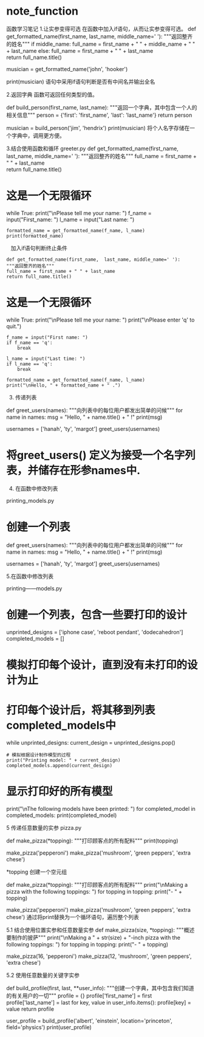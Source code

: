 # note_function
函数学习笔记
1.让实参变得可选
  在函数中加入if语句，从而让实参变得可选。
  def get_formatted_name(first_name,  last_name, middle_name=' '):
    """返回整齐的姓名"""
    if middle_name:
        full_name = first_name + " " + middle_name + " " + last_name
    else:
        full_name = first_name + " " + last_name   
    return full_name.title()


musician = get_formatted_name('john', 'hooker')

print(musician)
语句中采用if语句判断是否有中间名并输出全名


2.返回字典
  函数可返回任何类型的值。
  
def build_person(first_name, last_name):
    """返回一个字典，其中包含一个人的相关信息"""
    person = {'first': 'first_name', 'last': 'last_name'}
    return person

musician = build_person('jim', 'hendrix')
print(musician)
将个人名字存储在一个字典中，调用更方便。


3.结合使用函数和循环
greeter.py
def get_formatted_name(first_name,  last_name, middle_name=' '):
    """返回整齐的姓名"""
    full_name = first_name + " " + last_name   
    return full_name.title()


# 这是一个无限循环
while True:
    print("\nPlease tell me your name: ")
    f_name = input("First_name: ")
    l_name = input("Last name: ")

    formatted_name = get_formatted_name(f_name, l_name)
    print(formatted_name)
    
    
    加入if语句判断终止条件
    
    
    def get_formatted_name(first_name,  last_name, middle_name=' '):
    """返回整齐的姓名"""
    full_name = first_name + " " + last_name   
    return full_name.title()


# 这是一个无限循环
while True:
    print("\nPlease tell me your name: ")
    print("\nPlease enter 'q' to quit.")

    f_name = input("First name: ")
    if f_name == 'q':
        break

    l_name = input("Last time: ")
    if l_name == 'q':
        break

    formatted_name = get_formatted_name(f_name, l_name)
    print("\nHello, " + formatted_name + " .")

 
3. 传递列表

def greet_users(names):
    """向列表中的每位用户都发出简单的问候"""
    for name in names:
        msg = "Hello, " + name.title() + " !"
        print(msg)

usernames = ['hanah', 'ty', 'margot']
greet_users(usernames)
# 将greet_users() 定义为接受一个名字列表，并储存在形参names中.

4. 在函数中修改列表

printing_models.py

# 创建一个列表
def greet_users(names):
    """向列表中的每位用户都发出简单的问候"""
    for name in names:
        msg = "Hello, " + name.title() + " !"
        print(msg)

usernames = ['hanah', 'ty', 'margot']
greet_users(usernames)


5.在函数中修改列表

printing——models.py
# 创建一个列表，包含一些要打印的设计
unprinted_designs = ['iphone case', 'reboot pendant', 'dodecahedron']
completed_models = []


# 模拟打印每个设计，直到没有未打印的设计为止
#  打印每个设计后，将其移到列表completed_models中
while unprinted_designs:
    current_design = unprinted_designs.pop()

    # 模拟根据设计制作模型的过程
    print("Printing model: " + current_design)
    completed_models.append(current_design)


# 显示打印好的所有模型
print("\nThe following models have been printed: ")
for completed_model in completed_models:
    print(completed_model)

5 传递任意数量的实参
pizza.py

def make_pizza(*topping):
    """打印顾客点的所有配料"""
    print(topping)

make_pizza('pepperoni')
make_pizza('mushroom', 'green peppers', 'extra chese')

*topping 创建一个空元组

def make_pizza(*topping):
    """打印顾客点的所有配料"""
    print("\nMaking a pizza with the following toppings: ")
    for topping in topping:
        print("- " + topping)

make_pizza('pepperoni')
make_pizza('mushroom', 'green peppers', 'extra chese')
通过将print替换为一个循环语句，遍历整个列表

5.1 结合使用位置实参和任意数量实参
def make_pizza(size, *topping):
    """概述要制作的披萨"""
    print("\nMaking a " + str(size) +
          "-inch pizza with the following toppings: ")
    for topping in topping:
        print("- " + topping)

make_pizza(16, 'pepperoni')
make_pizza(12, 'mushroom', 'green peppers', 'extra chese')

5.2 使用任意数量的关键字实参

def build_profile(first, last, **user_info):
    """创建一个字典，其中包含我们知道的有关用户的一切"""
    profile = {}
    profile['first_name'] = first
    profile['last_name'] = last
    for key, value in user_info.items():
        profile[key] = value
    return profile

user_profile = build_profile('albert', 'einstein',
                             location='princeton',
                             field='physics')
print(user_profile)
